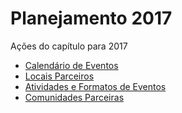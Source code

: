 # Planejamento 2017
Ações do capítulo para 2017

* [Calendário de Eventos](eventos.md)
* [Locais Parceiros](locais.md)
* [Atividades e Formatos de Eventos](atividades.md)
* [Comunidades Parceiras](comunidades.md)
